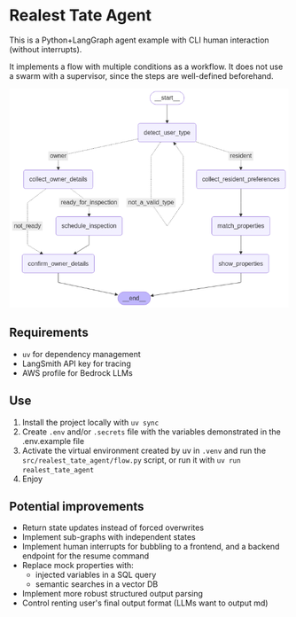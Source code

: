 # Realest Tate Agent

This is a Python+LangGraph agent example with CLI human interaction (without interrupts).

It implements a flow with multiple conditions as a workflow. It does not use a swarm with a supervisor, since the steps are well-defined beforehand.

![Graph visualization](./graph.png)

## Requirements

* `uv` for dependency management
* LangSmith API key for tracing
* AWS profile for Bedrock LLMs

## Use

1. Install the project locally with `uv sync`
2. Create `.env` and/or `.secrets` file with the variables demonstrated in the .env.example file
3. Activate the virtual environment created by uv in `.venv` and run the `src/realest_tate_agent/flow.py` script, or run it with `uv run realest_tate_agent`
4. Enjoy

## Potential improvements

* Return state updates instead of forced overwrites
* Implement sub-graphs with independent states
* Implement human interrupts for bubbling to a frontend, and a backend endpoint for the resume command
* Replace mock properties with:
    * injected variables in a SQL query
    * semantic searches in a vector DB
* Implement more robust structured output parsing
* Control renting user's final output format (LLMs want to output md)
